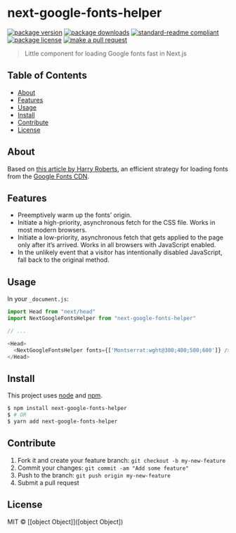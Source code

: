 
# next-google-fonts-helper
[![package version](https://img.shields.io/npm/v/next-google-fonts-helper.svg?style=flat-square)](https://npmjs.org/package/next-google-fonts-helper)
[![package downloads](https://img.shields.io/npm/dm/next-google-fonts-helper.svg?style=flat-square)](https://npmjs.org/package/next-google-fonts-helper)
[![standard-readme compliant](https://img.shields.io/badge/readme%20style-standard-brightgreen.svg?style=flat-square)](https://github.com/RichardLitt/standard-readme)
[![package license](https://img.shields.io/npm/l/next-google-fonts-helper.svg?style=flat-square)](https://npmjs.org/package/next-google-fonts-helper)
[![make a pull request](https://img.shields.io/badge/PRs-welcome-brightgreen.svg?style=flat-square)](http://makeapullrequest.com)

> Little component for loading Google fonts fast in Next.js

## Table of Contents

- [About](#about)
- [Features](#features)
- [Usage](#usage)
- [Install](#install)
- [Contribute](#contribute)
- [License](#License)

## About

Based on [this article by Harry Roberts](https://csswizardry.com/2020/05/the-fastest-google-fonts/), an efficient strategy for loading fonts from the [Google Fonts CDN](https://fonts.google.com/).

## Features

- Preemptively warm up the fonts’ origin.
- Initiate a high-priority, asynchronous fetch for the CSS file. Works in most modern browsers.
- Initiate a low-priority, asynchronous fetch that gets applied to the page only after it’s arrived. Works in all browsers with JavaScript enabled.
- In the unlikely event that a visitor has intentionally disabled JavaScript, fall back to the original method.

## Usage


In your `_document.js`:

```js
import Head from "next/head"
import NextGoogleFontsHelper from "next-google-fonts-helper"

// ...

<Head>
  <NextGoogleFontsHelper fonts={['Montserrat:wght@300;400;500;600']} />
</Head>
```


## Install

This project uses [node](https://nodejs.org) and [npm](https://www.npmjs.com).

```sh
$ npm install next-google-fonts-helper
$ # OR
$ yarn add next-google-fonts-helper
```

## Contribute

1. Fork it and create your feature branch: `git checkout -b my-new-feature`
2. Commit your changes: `git commit -am "Add some feature"`
3. Push to the branch: `git push origin my-new-feature`
4. Submit a pull request

## License

MIT © [[object Object]]([object Object])
